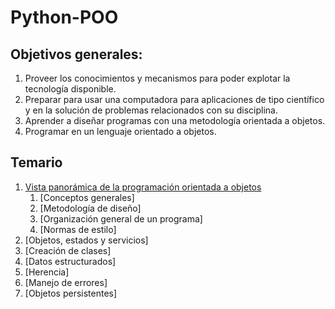 # Python-POO

## Objetivos generales:
1. Proveer los conocimientos y mecanismos para poder explotar la tecnología disponible.
2. Preparar para usar una computadora para aplicaciones de tipo científico y en la solución de
problemas relacionados con su disciplina.
3. Aprender a diseñar programas con una metodología orientada a objetos.
4. Programar en un lenguaje orientado a objetos.

## Temario
1. [Vista panorámica de la programación orientada a objetos](#introduction)
   1. [Conceptos generales]
   2. [Metodología de diseño]
   3. [Organización general de un programa]
   4. [Normas de estilo]
2. [Objetos, estados y servicios]
3. [Creación de clases]
4. [Datos estructurados]
5. [Herencia]
6. [Manejo de errores]
7. [Objetos persistentes]
